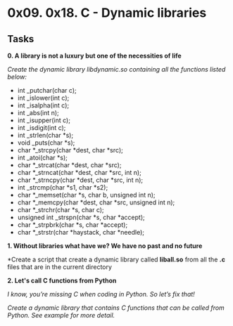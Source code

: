 # 0x09. 0x18. C - Dynamic libraries

## Tasks

**0. A library is not a luxury but one of the necessities of life**

*Create the dynamic library libdynamic.so containing all the functions listed below:*
- int _putchar(char c);
- int _islower(int c);
- int _isalpha(int c);
- int _abs(int n);
- int _isupper(int c);
- int _isdigit(int c);
- int _strlen(char *s);
- void _puts(char *s);
- char *_strcpy(char *dest, char *src);
- int _atoi(char *s);
- char *_strcat(char *dest, char *src);
- char *_strncat(char *dest, char *src, int n);
- char *_strncpy(char *dest, char *src, int n);
- int _strcmp(char *s1, char *s2);
- char *_memset(char *s, char b, unsigned int n);
- char *_memcpy(char *dest, char *src, unsigned int n);
- char *_strchr(char *s, char c);
- unsigned int _strspn(char *s, char *accept);
- char *_strpbrk(char *s, char *accept);
- char *_strstr(char *haystack, char *needle);

**1. Without libraries what have we? We have no past and no future**

*Create a script that create a dynamic library called **liball.so** from all the **.c** files that are in the current directory


**2. Let's call C functions from Python**

*I know, you’re missing C when coding in Python. So let’s fix that!*

*Create a dynamic library that contains C functions that can be called from Python. See example for more detail.*
